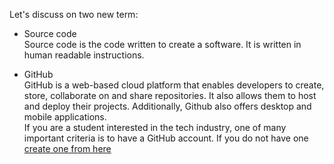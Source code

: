 Let's discuss on two new term:
- Source code <br />
Source code is the code written to create a software.
It is written in human readable instructions.

- GitHub<br />
GitHub is a web-based cloud platform that enables developers to create, store, collaborate on and share repositories.
It also allows them to host and deploy their projects.
Additionally, Github also offers desktop and mobile applications.<br />
If you are a student interested in the tech industry, one of many important criteria is to have a GitHub account.
If you do not have one [create one from here](https://github.com/)
